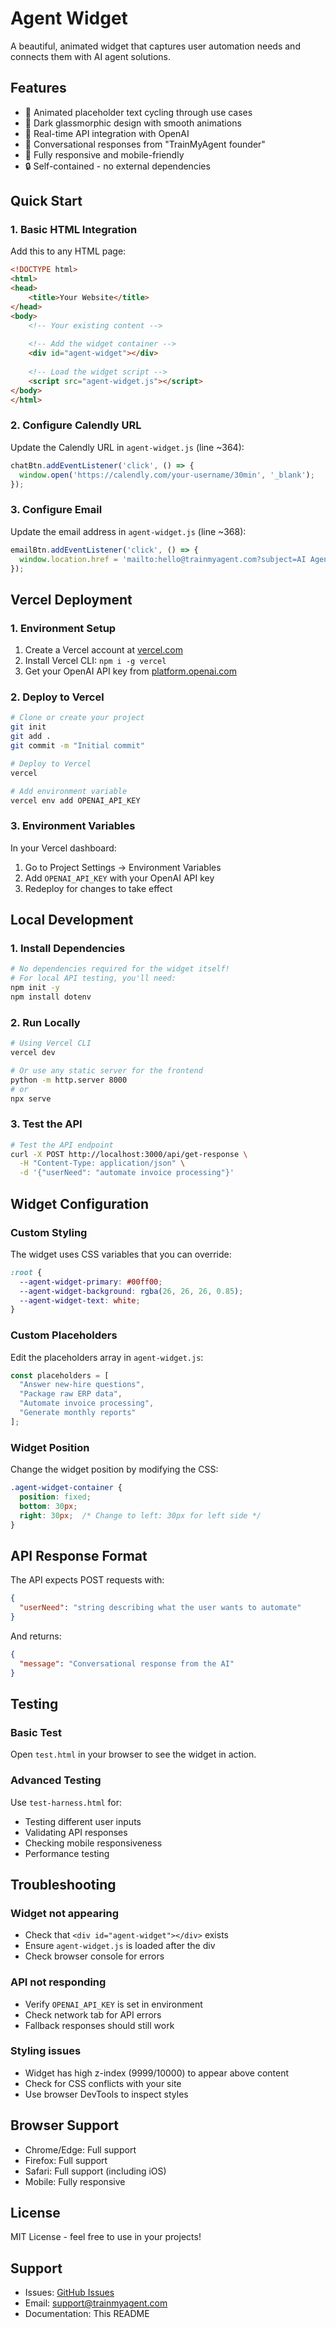 # Agent Widget

A beautiful, animated widget that captures user automation needs and connects them with AI agent solutions.

## Features

- 🎯 Animated placeholder text cycling through use cases
- 🎨 Dark glassmorphic design with smooth animations
- 🚀 Real-time API integration with OpenAI
- 💬 Conversational responses from "TrainMyAgent founder"
- 📱 Fully responsive and mobile-friendly
- 🔒 Self-contained - no external dependencies

## Quick Start

### 1. Basic HTML Integration

Add this to any HTML page:

```html
<!DOCTYPE html>
<html>
<head>
    <title>Your Website</title>
</head>
<body>
    <!-- Your existing content -->
    
    <!-- Add the widget container -->
    <div id="agent-widget"></div>
    
    <!-- Load the widget script -->
    <script src="agent-widget.js"></script>
</body>
</html>
```

### 2. Configure Calendly URL

Update the Calendly URL in `agent-widget.js` (line ~364):

```javascript
chatBtn.addEventListener('click', () => {
  window.open('https://calendly.com/your-username/30min', '_blank');
});
```

### 3. Configure Email

Update the email address in `agent-widget.js` (line ~368):

```javascript
emailBtn.addEventListener('click', () => {
  window.location.href = 'mailto:hello@trainmyagent.com?subject=AI Agent Inquiry';
});
```

## Vercel Deployment

### 1. Environment Setup

1. Create a Vercel account at [vercel.com](https://vercel.com)
2. Install Vercel CLI: `npm i -g vercel`
3. Get your OpenAI API key from [platform.openai.com](https://platform.openai.com)

### 2. Deploy to Vercel

```bash
# Clone or create your project
git init
git add .
git commit -m "Initial commit"

# Deploy to Vercel
vercel

# Add environment variable
vercel env add OPENAI_API_KEY
```

### 3. Environment Variables

In your Vercel dashboard:
1. Go to Project Settings → Environment Variables
2. Add `OPENAI_API_KEY` with your OpenAI API key
3. Redeploy for changes to take effect

## Local Development

### 1. Install Dependencies

```bash
# No dependencies required for the widget itself!
# For local API testing, you'll need:
npm init -y
npm install dotenv
```

### 2. Run Locally

```bash
# Using Vercel CLI
vercel dev

# Or use any static server for the frontend
python -m http.server 8000
# or
npx serve
```

### 3. Test the API

```bash
# Test the API endpoint
curl -X POST http://localhost:3000/api/get-response \
  -H "Content-Type: application/json" \
  -d '{"userNeed": "automate invoice processing"}'
```

## Widget Configuration

### Custom Styling

The widget uses CSS variables that you can override:

```css
:root {
  --agent-widget-primary: #00ff00;
  --agent-widget-background: rgba(26, 26, 26, 0.85);
  --agent-widget-text: white;
}
```

### Custom Placeholders

Edit the placeholders array in `agent-widget.js`:

```javascript
const placeholders = [
  "Answer new-hire questions",
  "Package raw ERP data",
  "Automate invoice processing",
  "Generate monthly reports"
];
```

### Widget Position

Change the widget position by modifying the CSS:

```css
.agent-widget-container {
  position: fixed;
  bottom: 30px;
  right: 30px;  /* Change to left: 30px for left side */
}
```

## API Response Format

The API expects POST requests with:

```json
{
  "userNeed": "string describing what the user wants to automate"
}
```

And returns:

```json
{
  "message": "Conversational response from the AI"
}
```

## Testing

### Basic Test

Open `test.html` in your browser to see the widget in action.

### Advanced Testing

Use `test-harness.html` for:
- Testing different user inputs
- Validating API responses
- Checking mobile responsiveness
- Performance testing

## Troubleshooting

### Widget not appearing
- Check that `<div id="agent-widget"></div>` exists
- Ensure `agent-widget.js` is loaded after the div
- Check browser console for errors

### API not responding
- Verify `OPENAI_API_KEY` is set in environment
- Check network tab for API errors
- Fallback responses should still work

### Styling issues
- Widget has high z-index (9999/10000) to appear above content
- Check for CSS conflicts with your site
- Use browser DevTools to inspect styles

## Browser Support

- Chrome/Edge: Full support
- Firefox: Full support
- Safari: Full support (including iOS)
- Mobile: Fully responsive

## License

MIT License - feel free to use in your projects!

## Support

- Issues: [GitHub Issues](https://github.com/yourusername/agent-widget)
- Email: support@trainmyagent.com
- Documentation: This README
